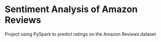 # Sentiment Analysis of Amazon Reviews

Project using PySpark to predict ratings on the Amazon Reviews dataset
